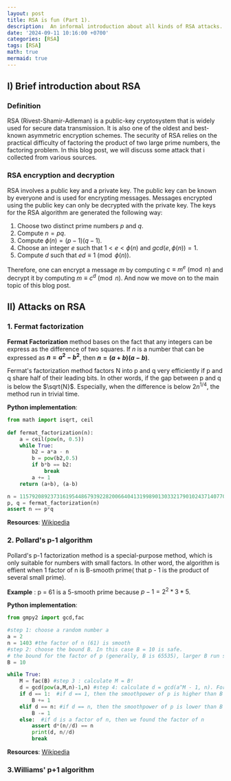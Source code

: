 ```yaml
---
layout: post
title: RSA is fun (Part 1).
description:  An informal introduction about all kinds of RSA attacks.
date: '2024-09-11 10:16:00 +0700'
categories: [RSA]
tags: [RSA]
math: true
mermaid: true
---
```


## I) Brief introduction about RSA ##

### Definition ###

RSA (Rivest-Shamir-Adleman) is a public-key cryptosystem that is widely used for secure data transmission. It is also one of the oldest and best-known asymmetric encryption schemes. The security of RSA relies on the practical difficulty of factoring the product of two large prime numbers, the factoring problem. In this blog post, we will discuss some attack that i collected from various sources.

### RSA encryption and decryption ###

RSA involves a public key and a private key. The public key can be known by everyone and is used for encrypting messages. Messages encrypted using the public key can only be decrypted with the private key. The keys for the RSA algorithm are generated the following way:

1. Choose two distinct prime numbers $p$ and $q$.
2. Compute $n = pq$.
3. Compute $\phi(n) = (p-1)(q-1)$.
4. Choose an integer $e$ such that $1 < e < \phi(n)$ and $gcd(e, \phi(n)) = 1$.
5. Compute $d$ such that $ed \equiv 1 \pmod{\phi(n)}$.

Therefore, one can encrypt a message $m$ by computing $c \equiv m^e \pmod{n}$ and decrypt it by computing $m \equiv c^d \pmod{n}$. And now we move on to the main topic of this blog post.

## II) Attacks on RSA ##

### 1. Fermat factorization ###

**Fermat Factorization** method bases on the fact that any integers can be express as the difference of two squares. If $n$ is a number that can be expressed as **$n = a^2 - b^2$**, then **$n = (a+b)(a-b)$**. 

Fermat's factorization method factors N into p and q very efficiently if p and q share half of their leading bits. In other words, if the gap between p and q is below the $\sqrt{N}$. Especially, when the difference is below $2n^{1/4}$, the method run in trivial time.

**Python implementation**:

```python
from math import isqrt, ceil
 
def fermat_factorization(n):
    a = ceil(pow(n, 0.5))
    while True:
        b2 = a*a - n
        b = pow(b2,0.5)
        if b*b == b2:
            break
        a += 1
    return (a+b), (a-b)

n = 115792089237316195448679392282006640413199890130332179010243714077028592474181
p, q = fermat_factorization(n)
assert n == p*q
```

**Resources**: [Wikipedia](https://en.wikipedia.org/wiki/Fermat%27s_factorization_method)

### 2. Pollard's p-1 algorithm ###

Pollard's p-1 factorization method is a special-purpose method, which is only suitable for numbers with small factors. In other word, the algorithm is effient when 1 factor of n is B-smooth prime( that p - 1 is the product of several small prime).

**Example** : p = 61 is a 5-smooth prime because $p-1 = 2^2 * 3 * 5$.

**Python implementation**:

```python
from gmpy2 import gcd,fac

#step 1: choose a random number a
a = 2
n = 1403 #the factor of n (61) is smooth
#step 2: choose the bound B. In this case B = 10 is safe.
# the bound for the factor of p (generally, B is 65535), larger B run slower but more accurate, smaller B run faster but less accurate. Value of B depend on the powersmooth of p.
B = 10 

while True:
    M = fac(B) #step 3 : calculate M = B!
    d = gcd(pow(a,M,n)-1,n) #step 4: calculate d = gcd(a^M - 1, n). For understanding, read the resoure i provided below.
    if d == 1:  #if d == 1, then the smoothpower of p is higher than B so increase B
        B += 1
    elif d == n: #if d == n, then the smoothpower of p is lower than B so decrease B
        B -= 1
    else:  #if d is a factor of n, then we found the factor of n
        assert d*(n//d) == n
        print(d, n//d)
        break

```

**Resources**: [Wikipedia](https://en.wikipedia.org/wiki/Pollard%27s_p_%E2%88%92_1_algorithm)

### 3.Williams' p+1 algorithm ###











